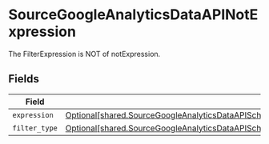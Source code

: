 # SourceGoogleAnalyticsDataAPINotExpression

The FilterExpression is NOT of notExpression.


## Fields

| Field                                                                                                                                                                                                                          | Type                                                                                                                                                                                                                           | Required                                                                                                                                                                                                                       | Description                                                                                                                                                                                                                    |
| ------------------------------------------------------------------------------------------------------------------------------------------------------------------------------------------------------------------------------ | ------------------------------------------------------------------------------------------------------------------------------------------------------------------------------------------------------------------------------ | ------------------------------------------------------------------------------------------------------------------------------------------------------------------------------------------------------------------------------ | ------------------------------------------------------------------------------------------------------------------------------------------------------------------------------------------------------------------------------ |
| `expression`                                                                                                                                                                                                                   | [Optional[shared.SourceGoogleAnalyticsDataAPISchemasCustomReportsArrayMetricFilterMetricsFilterExpression]](../../models/shared/sourcegoogleanalyticsdataapischemascustomreportsarraymetricfiltermetricsfilterexpression.md)   | :heavy_minus_sign:                                                                                                                                                                                                             | N/A                                                                                                                                                                                                                            |
| `filter_type`                                                                                                                                                                                                                  | [Optional[shared.SourceGoogleAnalyticsDataAPISchemasCustomReportsArrayMetricFilterMetricsFilter3FilterType]](../../models/shared/sourcegoogleanalyticsdataapischemascustomreportsarraymetricfiltermetricsfilter3filtertype.md) | :heavy_minus_sign:                                                                                                                                                                                                             | N/A                                                                                                                                                                                                                            |